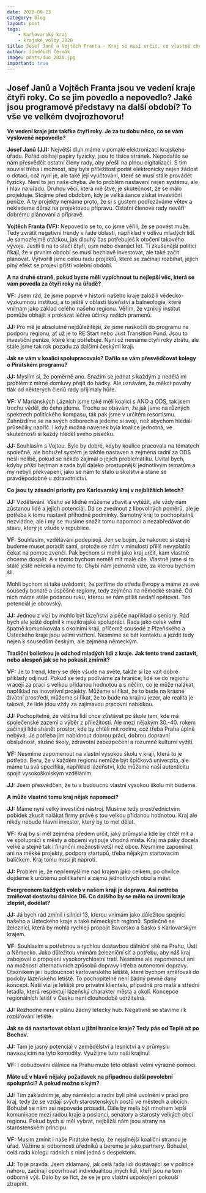 ```yaml
---
date: 2020-09-23
category: blog
layout: post
tags:
    - Karlovarský_kraj
    - krajské_volby_2020
title: Josef Janů a Vojtěch Franta - Kraj si musí určit, co vlastně chce
author: Jindřich Čermák
image: posts/duo_2020.jpg
important: true
---
```


## **Josef Janů a Vojtěch Franta jsou ve vedení kraje čtyři roky. Co se jim povedlo a nepovedlo? Jaké jsou programové představy na další období? To vše ve velkém dvojrozhovoru!**

**Ve vedení kraje jste takřka čtyři roky. Je za tu dobu něco, co se vám vysloveně nepovedlo?**

**Josef Janů (JJ):** Největší dluh máme v pomalé elektronizaci krajského úřadu. Pořád obíhají papíry fyzicky, jsou to tisíce stránek. Nepodařilo se nám přesvědčit ostatní členy rady, aby přešli na plnou digitalizaci. S tím souvisí třeba i možnost, aby byla příležitost podat elektronicky nejen žádost o dotaci, což nyní je, ale také její vyúčtování, které se musí stále provádět fyzicky. Není to jen naše chyba. Je to problém nastavení nejen systému, ale i hlav na úřadu. Druhou věcí, která mě štve, je skutečnost, že se málo projektuje. Stojíme před obdobím, kdy je velká šance získat investiční peníze. A ty projekty nemáme proto, že si s gustem podřezáváme větev a neklademe důraz na projektovou přípravu. Ostatní členové rady nevěří dobrému plánování a přípravě.

**Vojtěch Franta (VF):** Nepovedlo se to, co jsme věřili, že se povést muže. Tedy zvrátit negativní trendy v řade oblastí, například v odlivu mladých lidí. Je samozřejmě otázkou, jak dlouhý čas potřebuješ k otočení takového vývoje. Jestli ti na to stačí čtyři, osm nebo dvanáct let. Ti zkušenější politici říkají, že v prvním období se musí bezhlavě investovat, ale také začít plánovat. Vytvořili jsme celou řadu projektů, které se začínají rozbíhat, jejich plný efekt se projeví příští volební období.

**A na druhé straně, pokud byste měli vypíchnout tu nejlepší věc, která se vám povedla za čtyři roky na úřadě?**

**VF:** Jsem rád, že jsme poprvé v historii našeho kraje založili vědecko-výzkumnou instituci, a to ještě v oblasti lázeňství a balneologie, které vnímám jako základ celého našeho regionu. Věřím, že vzniklý institut pomůže obhájit a prokázat léčivé účinky našich pramenů.

**JJ:** Pro mě je absolutně nejdůležitější, že jsme naskočili do programu na podporu regionu, ať už je to RE:Start nebo Just Transition Fund. Jsou to investiční peníze, které kraj potřebuje. Nyní už nemáme čtyři roky ztrátu, ale stále jsme tak rok pozadu za dalšími českými kraji.

**Jak se vám v koalici spolupracovalo?** **Dařilo se vám přesvědčovat kolegy** **o Pirátském programu?**

**JJ:** Myslím si, že poměrně ano. Snažím se jednat s každým a nedělá mi problém z mírné domluvy přejít do hádky. Ale uznávám, že měkcí povahy tlak od některých členů rady přijímaly hůře.

**VF:** V Mariánských Lázních jsme také měli koalici s ANO a ODS, tak jsem trochu věděl, do čeho jdeme. Trochu se obávám, že jak jsme na různých spektrech politického kompasu, tak pak jsme v určitém resortismu. Zahnízdíme se na svých odborech a jedeme si svoji, než abychom hledali průsečíky napříč. I když možná navenek byla koalice jednotná, ve skutečnosti si každý hleděl svého písečku.

**JJ:** Souhlasím s Vojtou. Bylo by dobré, kdyby koalice pracovala na tématech společně, ale bohužel systém je takhle nastaven a zejména radní za ODS nesli nelibě, pokud se někdo zajímal o jejich problematiku. Uvítal bych, kdyby příští hejtman a rada byli daleko prostupnější jednotlivým tématům a my nebyli překvapeni, jako se nám to stalo u školství a stane se pravděpodobně u zdravotnictví.

**Co jsou ty zásadní priority pro Karlovarský kraj v nejbližších letech?**

**JJ:** Vzdělávání. Všeho se klidně můžeme  zbavit a vytěžit, ale vždy nám  zůstanou lidé a jejich potenciál. Dá se  zvednout z libovolných poměrů, ale  je potřeba k tomu nastavit příhodné  podmínky. Samotný kraj to pochopitelně  nezvládne, ale i my se musíme  snažit tomu napomoci a nezabředávat  do stavu, který je všude v republice.

**VF:** Souhlasím, vzdělávání podepisuji. Jen se bojím, že nakonec si stejně budeme muset poradit sami, protože se nám v minulosti příliš nevyplatilo čekat na pomoc zvenčí. Pak bychom si mohli jako kraj určit, kam vlastně chceme dospět. A v tomto bychom neměli mít malé cíle. Vlastně jsme si to stále ještě neřekli a nevíme to. Chybí nám jednotná vize, za kterou bychom šli.

Mohli bychom si také uvědomit, že patříme do středu Evropy a máme za své sousedy bohaté a úspěšné regiony, tedy zejména na německé straně. Od nich máme stále podanou ruku, kterou se nám příliš nedaří opětovat. Ten potenciál je obrovský.

**JJ:** Jednou z vizí by mohlo být lázeňství a péče například o seniory. Rád bych ale ještě doplnil k mezikrajské spolupráci. Rada jako celek velmi špatně komunikovala s okolními kraji, přičemž sousedé z Plzeňského a Ústeckého kraje jsou velmi vstřícní. Nesmíme se bát kontaktu a jezdit tedy nejen k sousedům českým, ale zejména německým.

**Tradiční bolístkou je odchod mladých lidí z kraje. Jak tento trend zastavit, nebo alespoň jak se ho pokusit zmírnit?**

**VF:** Je to trend, který se děje všude na světe, takže si lze vzít dobré příklady odjinud. Pokud se tedy podíváme za hranice, lidé se do regionu vracejí za prací s velkou přidanou hodnotou a s něčím, co je může nalákat, například na inovativní projekty. Můžeme si říkat, že to bude na krásné životní prostředí, můžeme si říkat, že to bude na krajinu jezer, ale realita je taková, že lidé jdou vždy za zajímavou pracovní nabídkou.

**JJ:** Pochopitelně, že většina lidí chce zůstávat po škole tam, kde má společenské zázemí a výběr z příležitostí. Ale mezi nějakým 30.-40. rokem začínají lidé shánět prostor, kde by chtěli mít rodinu, což třeba Praha úplně nebývá. Je potřeba jim nabídnout dobrou práci, dobrou dopravní obslužnost, slušné školy, zdravotní zabezpečení a rozumné kulturní vyžití.

**VF:** Nesmíme zapomenout na vlastní vysokou školu v kraji, která tu je potřeba. Beru, že v každém regionu nemůže být špičková univerzita, ale máme tu svá specifika, například lázeňství, kde můžeme naši autenticitu spojit vysokoškolským vzděláním.

**JJ:** Jsem přesvědčen, že tu v budoucnu vlastní vysokou školu mít budeme.

**A může vlastně tomu kraj nějak napomoci?**

**JJ:** Máme nyní velký investiční nástroj.  Musíme tedy prostřednictvím pobídek  zkusit nalákat firmy právě s tou  velkou přidanou hodnotou. Kraj ale  nikdy nebude hlavní investor, který by  to mel dělat.

**VF:** Kraj by si měl zejména předem určit, jaký průmysl a kde by chtěl mít a ve spolupráci s městy a obcemi vytipuje vhodná místa. Kraj má páky docela velké a stejně tak i finanční možnosti vetší než obce. Nesmíme zapomínat ani na měkké projekty, podpora startupů, třeba nějakým startovacím balíčkem. Kraj tomu musí jít naproti.

**JJ:** Problém je, že nepřemýšlíme nad krajem jako celkem, po chvilce dojdeme k určitému politikaření a zájmu jednotlivých obcí a měst.

**Evergreenem každých voleb v našem kraji je doprava. Asi netřeba zmiňovat dostavbu dálnice D6. Co dalšího by se mělo na úrovni kraje zlepšit, dodělat?**

**JJ:** Já bych rád zmínil i silnici 13, kterou vnímám jako důležitou spojnici našeho a Ústeckého kraje a také německých regionů. Společně se železnicí, která by mohla rychleji propojit Bavorsko a Sasko s Karlovarským krajem.

**VF:** Souhlasím s potřebnou a rychlou dostavbou dálniční sítě na Prahu, Ústí a Německo. Jako důležitou vnímám železniční síť a potřebu, aby náš kraj zabojoval o propojení vysokorychlostní tratí. Nesmíme ale zapomenout ani na možnosti alternativních způsobů dopravy i třeba autonomní dopravy. Otazníkem je i budoucnost karlovarského letiště, které bychom směřovali do podoby lázeňského letiště. To pochopitelně není žádný pevně daný koncept. Naší vizí je letiště pro privátní klientelu, případně pro malá a střední letadla, která respektují lázeňský charakter města a okolí. Koncepce regionálních letišť v Česku není dlouhodobě udržitelná.

**JJ:** Rozhodne není v plánu žádný letecký hub. Negativně se stavíme i k rozšiřování letiště.

**Jak se dá nastartovat oblast u jižní hranice kraje? Tedy pás od Teplé až po Bochov.**

**JJ:** Tam je jasný potenciál v zemědělství a lesnictví a v průmyslu navazujícím na tyto komodity. Využijme tuto naši krajinu!

**VF:** I dobudování dálnice na Prahu muže této oblasti velmi výrazně pomoci.

**Máte už v hlavě nějaký požadavek na případnou další povolební spolupráci? A pokud možno s kým?**

**JJ:** Tím základním je, aby náměstci a radní byli plně uvolnění v práci pro kraj, tedy že se vzdají svých starostenských postů ve městech a obcích. Bohužel se nám asi nepovede prosadit. Dále by mela být mnohem lepší komunikace mezi radou kraje a poslanci, senátory a starosty velkých obcí regionu. Pokud bych si měl vybrat, nejbližší nám jsou strany na starostenském principu.

**VF:** Musím zmínit i naše Pirátské heslo, že nejsilnější koaliční stranou je úřad. Vážíme si odbornosti úředníků a bereme je jako partnery. Bohužel, celá rada kolegu radních s nimi jedná s despektem.

**JJ:** To je pravda. Jsem zklamaný, jak celá řada lidí dostávající se v politice nahoru, začínají opovrhovat individualitou jiných lidí, kteří jsou na tom odborně výš. Dalo by se říct, že se je pro vlastní uspokojení pokouší  ztrapnit.
